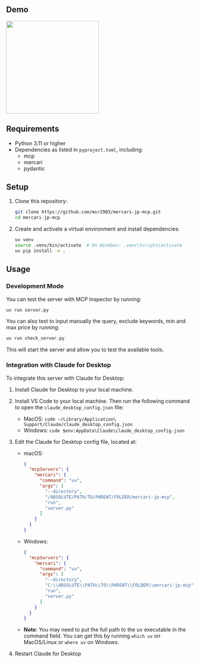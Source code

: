 ## Demo
<img src="/assets/demo.gif" width="250" height="250"/>

## Requirements

- Python 3.11 or higher
- Dependencies as listed in `pyproject.toml`, including:
  - mcp
  - mercari
  - pydantic

## Setup

1. Clone this repository:
   ```bash
   git clone https://github.com/msr2903/mercari-jp-mcp.git
   cd mercari-jp-mcp
   ```

2. Create and activate a virtual environment and install dependencies:
   ```bash
   uv venv
   source .venv/bin/activate  # On Windows: .venv\Scripts\activate
   uv pip install -e .
   ```

## Usage

### Development Mode

You can test the server with MCP Inspector by running:

```bash
uv run server.py
```

You can also test to input manually the query, exclude keywords, min and max price by running:

```bash
uv run check_server.py
```

This will start the server and allow you to test the available tools.

### Integration with Claude for Desktop

To integrate this server with Claude for Desktop:

1. Install Claude for Desktop to your local machine.
2. Install VS Code to your local machine. Then run the following command to open the `claude_desktop_config.json` file:
   - MacOS: `code ~/Library/Application\ Support/Claude/claude_desktop_config.json`
   - Windows: `code $env:AppData\Claude\claude_desktop_config.json`

3. Edit the Claude for Desktop config file, located at:
   - macOS: 
     ```json
     {
       "mcpServers": {
         "mercari": {
           "command": "uv",
           "args": [
             "--directory",
             "/ABSOLUTE/PATH/TO/PARENT/FOLDER/mercari-jp-mcp",
             "run",
             "server.py"
           ]
         }
       }
     }
     ```
   - Windows:
     ```json
     {
       "mcpServers": {
         "mercari": {
           "command": "uv",
           "args": [
             "--directory",
             "C:\\ABSOLUTE\\PATH\\TO\\PARENT\\FOLDER\\mercari-jp-mcp",
             "run",
             "server.py"
           ]
         }
       }
     }
     ```

   - **Note**: You may need to put the full path to the uv executable in the command field. You can get this by running `which uv` on MacOS/Linux or `where uv` on Windows.

4. Restart Claude for Desktop
